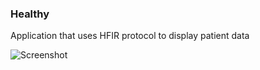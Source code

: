 ### Healthy
Application that uses HFIR protocol to display patient data


![Screenshot](/doc/healthy.PNG)